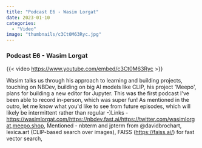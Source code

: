 ```yaml
---
title: "Podcast E6 - Wasim Lorgat"
date: 2023-01-10
categories: 
  - "Video"
image: "thumbnails/c3Ct0M63Ryc.jpg"
---
```


### Podcast E6 - Wasim Lorgat

{{< video https://www.youtube.com/embed/c3Ct0M63Ryc >}}

Wasim talks us through his approach to learning and building projects, touching on NBDev, building on big AI models like CLIP, his project 'Meepo', plans for building a new editor for Jupyter. This was the first podcast I've been able to record in-person, which was super fun! As mentioned in the outro, let me know what you'd like to see from future episodes, which will likely be intermittent rather than regular  -)Links -https://wasimlorgat.com/https://nbdev.fast.ai/https://twitter.com/wasimlorgat,meepo.shop, Mentioned - nbterm and jpterm from @davidbrochart, lexica.art (CLIP-based search over images), FAISS (https://faiss.ai/) for fast vector search,
